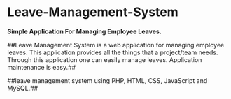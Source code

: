 # Leave-Management-System

**Simple Application For Managing Employee Leaves.**

##Leave Management System is a web application for managing employee leaves. This application provides all the things that a project/team needs. Through this application one can easily manage leaves. Application maintenance is easy.##

##leave management system using PHP, HTML, CSS, JavaScript and MySQL.##
